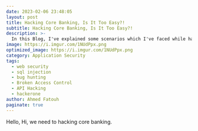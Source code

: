 ```yaml
---
date: 2023-02-06 23:48:05
layout: post
title: Hacking Core Banking, Is It Too Easy?!
subtitle: Hacking Core Banking, Is It Too Easy?!
description: >-
  In this Blog, I've explained some scenarios which I've faced while hacking some core banking applications.
image: https://i.imgur.com/1NUdPpx.png
optimized_image: https://i.imgur.com/1NUdPpx.png
category: Application Security
tags:
  - web security
  - sql injection
  - bug hunting
  - Broken Access Control
  - API Hacking
  - hackerone
author: Ahmed Fatouh
paginate: true
---
```


Hello, Hi, we need to hacking core banking.
